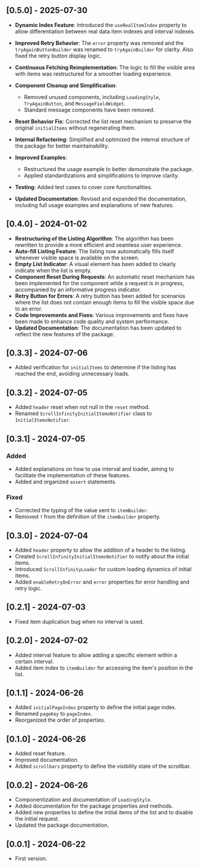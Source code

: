 ## [0.5.0] - 2025-07-30

- **Dynamic Index Feature**: Introduced the `useRealItemIndex` property to allow differentiation between real data item indexes and interval indexes.
- **Improved Retry Behavior**: The `error` property was removed and the `tryAgainButtonBuilder` was renamed to `tryAgainBuilder` for clarity. Also fixed the retry button display logic.
- **Continuous Fetching Reimplementation**: The logic to fill the visible area with items was restructured for a smoother loading experience.
- **Component Cleanup and Simplification**:

  - Removed unused components, including `LoadingStyle`, `TryAgainButton`, and `MessageFieldWidget`.
  - Standard message components have been removed.

- **Reset Behavior Fix**: Corrected the list reset mechanism to preserve the original `initialItems` without regenerating them.
- **Internal Refactoring**: Simplified and optimized the internal structure of the package for better maintainability.
- **Improved Examples**:

  - Restructured the usage example to better demonstrate the package.
  - Applied standardizations and simplifications to improve clarity.

- **Testing**: Added test cases to cover core functionalities.
- **Updated Documentation**: Revised and expanded the documentation, including full usage examples and explanations of new features.

## [0.4.0] - 2024-01-02

- **Restructuring of the Listing Algorithm**: The algorithm has been rewritten to provide a more efficient and seamless user experience.
- **Auto-fill Listing Feature**: The listing now automatically fills itself whenever visible space is available on the screen.
- **Empty List Indicator**: A visual element has been added to clearly indicate when the list is empty.
- **Component Reset During Requests**: An automatic reset mechanism has been implemented for the component while a request is in progress, accompanied by an informative progress indicator.
- **Retry Button for Errors**: A retry button has been added for scenarios where the list does not contain enough items to fill the visible space due to an error.
- **Code Improvements and Fixes**: Various improvements and fixes have been made to enhance code quality and system performance.
- **Updated Documentation**: The documentation has been updated to reflect the new features of the package.

## [0.3.3] - 2024-07-06

- Added verification for `initialItems` to determine if the listing has reached the end, avoiding unnecessary loads.

## [0.3.2] - 2024-07-05

- Added `header` reset when not null in the `reset` method.
- Renamed `ScrollInfinityInitialItemsNotifier` class to `InitialItemsNotifier`.

## [0.3.1] - 2024-07-05

### Added

- Added explanations on how to use interval and loader, aiming to facilitate the implementation of these features.
- Added and organized `assert` statements.

### Fixed

- Corrected the typing of the value sent to `itemBuilder`.
- Removed `?` from the definition of the `itemBuilder` property.

## [0.3.0] - 2024-07-04

- Added `header` property to allow the addition of a header to the listing.
- Created `ScrollInfinityInitialItemsNotifier` to notify about the initial items.
- Introduced `ScrollInfinityLoader` for custom loading dynamics of initial items.
- Added `enableRetryOnError` and `error` properties for error handling and retry logic.

## [0.2.1] - 2024-07-03

- Fixed item duplication bug when no interval is used.

## [0.2.0] - 2024-07-02

- Added interval feature to allow adding a specific element within a certain interval.
- Added item index to `itemBuilder` for accessing the item's position in the list.

## [0.1.1] - 2024-06-26

- Added `initialPageIndex` property to define the initial page index.
- Renamed `pageKey` to `pageIndex`.
- Reorganized the order of properties.

## [0.1.0] - 2024-06-26

- Added reset feature.
- Improved documentation.
- Added `scrollbars` property to define the visibility state of the scrollbar.

## [0.0.2] - 2024-06-26

- Componentization and documentation of `LoadingStyle`.
- Added documentation for the package properties and methods.
- Added new properties to define the initial items of the list and to disable the initial request.
- Updated the package documentation.

## [0.0.1] - 2024-06-22

- First version.

